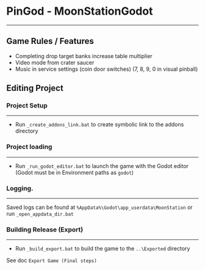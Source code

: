 # PinGod - MoonStationGodot
---

## Game Rules / Features

- Completing drop target banks increase table multiplier
- Video mode from crater saucer
- Music in service settings (coin door switches) (7, 8, 9, 0 in visual pinball)

## Editing Project

### Project Setup
---

- Run `_create_addons_link.bat` to create symbolic link to the addons directory

### Project loading
---

- Run `_run_godot_editor.bat` to launch the game with the Godot editor (Godot must be in Environment paths as `godot`)

### Logging.
---

Saved logs can be found at `%AppData%\Godot\app_userdata\MoonStation` or run `_open_appdata_dir.bat`

### Building Release (Export)
---

- Run `_build_export.bat` to build the game to the `..\Exported` directory

See doc `Export Game (Final steps)`

